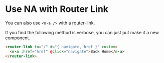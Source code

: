 # Use NA with Router Link

You can also use `<n-a />` with a router-link.

If you find the following method is verbose, you can just put make it a new component.

```html
<router-link to="/" #="{ navigate, href }" custom>
  <n-a :href="href" @click="navigate">Back Home</n-a>
</router-link>
```
